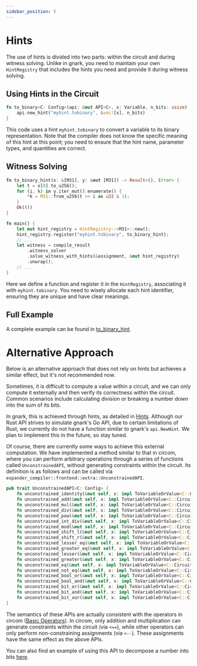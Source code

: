```yaml
---
sidebar_position: 5
---
```


# Hints

The use of hints is divided into two parts: within the circuit and during witness solving. Unlike in gnark, you need to maintain your own `HintRegistry` that includes the hints you need and provide it during witness solving.

## Using Hints in the Circuit

```rust
fn to_binary<C: Config>(api: &mut API<C>, x: Variable, n_bits: usize) -> Vec<Variable> {
    api.new_hint("myhint.tobinary", &vec![x], n_bits)
}
```

This code uses a hint `myhint.tobinary` to convert a variable to its binary representation. Note that the compiler does not know the specific meaning of this hint at this point; you need to ensure that the hint name, parameter types, and quantities are correct.

## Witness Solving

```rust
fn to_binary_hint(x: &[M31], y: &mut [M31]) -> Result<(), Error> {
    let t = x[0].to_u256();
    for (i, k) in y.iter_mut().enumerate() {
        *k = M31::from_u256(t >> i as u32 & 1);
    }
    Ok(())
}

fn main() {
    let mut hint_registry = HintRegistry::<M31>::new();
    hint_registry.register("myhint.tobinary", to_binary_hint);
    // ...
    let witness = compile_result
        .witness_solver
        .solve_witness_with_hints(&assignment, &mut hint_registry)
        .unwrap();
    // ...
}
```

Here we define a function and register it in the `HintRegistry`, associating it with `myhint.tobinary`. You need to wisely allocate each hint identifier, ensuring they are unique and have clear meanings.

## Full Example

A complete example can be found in [to_binary_hint](https://github.com/PolyhedraZK/ExpanderCompilerCollection/blob/dev/expander_compiler/tests/to_binary_hint.rs).

# Alternative Approach

Below is an alternative approach that does not rely on hints but achieves a similar effect, but it's not recommended now.

Sometimes, it is difficult to compute a value within a circuit, and we can only compute it externally and then verify its correctness within the circuit. Common scenarios include calculating division or breaking a number down into the sum of its bits.

In gnark, this is achieved through hints, as detailed in [Hints](https://docs.gnark.consensys.io/HowTo/write/hints). Although our Rust API strives to simulate gnark's Go API, due to certain limitations of Rust, we currently do not have a function similar to gnark's `api.NewHint`. We plan to implement this in the future, so stay tuned.

Of course, there are currently some ways to achieve this external computation. We have implemented a method similar to that in circom, where you can perform arbitrary operations through a series of functions called `UnconstrainedAPI`, without generating constraints within the circuit. Its definition is as follows and can be called via `expander_compiler::frontend::extra::UnconstrainedAPI`.

```rust
pub trait UnconstrainedAPI<C: Config> {
    fn unconstrained_identity(&mut self, x: impl ToVariableOrValue<C::CircuitField>) -> Variable;
    fn unconstrained_add(&mut self, x: impl ToVariableOrValue<C::CircuitField>, y: impl ToVariableOrValue<C::CircuitField>) -> Variable;
    fn unconstrained_mul(&mut self, x: impl ToVariableOrValue<C::CircuitField>, y: impl ToVariableOrValue<C::CircuitField>) -> Variable;
    fn unconstrained_div(&mut self, x: impl ToVariableOrValue<C::CircuitField>, y: impl ToVariableOrValue<C::CircuitField>) -> Variable;
    fn unconstrained_pow(&mut self, x: impl ToVariableOrValue<C::CircuitField>, y: impl ToVariableOrValue<C::CircuitField>) -> Variable;
    fn unconstrained_int_div(&mut self, x: impl ToVariableOrValue<C::CircuitField>, y: impl ToVariableOrValue<C::CircuitField>) -> Variable;
    fn unconstrained_mod(&mut self, x: impl ToVariableOrValue<C::CircuitField>, y: impl ToVariableOrValue<C::CircuitField>) -> Variable;
    fn unconstrained_shift_l(&mut self, x: impl ToVariableOrValue<C::CircuitField>, y: impl ToVariableOrValue<C::CircuitField>) -> Variable;
    fn unconstrained_shift_r(&mut self, x: impl ToVariableOrValue<C::CircuitField>, y: impl ToVariableOrValue<C::CircuitField>) -> Variable;
    fn unconstrained_lesser_eq(&mut self, x: impl ToVariableOrValue<C::CircuitField>, y: impl ToVariableOrValue<C::CircuitField>) -> Variable;
    fn unconstrained_greater_eq(&mut self, x: impl ToVariableOrValue<C::CircuitField>, y: impl ToVariableOrValue<C::CircuitField>) -> Variable;
    fn unconstrained_lesser(&mut self, x: impl ToVariableOrValue<C::CircuitField>, y: impl ToVariableOrValue<C::CircuitField>) -> Variable;
    fn unconstrained_greater(&mut self, x: impl ToVariableOrValue<C::CircuitField>, y: impl ToVariableOrValue<C::CircuitField>) -> Variable;
    fn unconstrained_eq(&mut self, x: impl ToVariableOrValue<C::CircuitField>, y: impl ToVariableOrValue<C::CircuitField>) -> Variable;
    fn unconstrained_not_eq(&mut self, x: impl ToVariableOrValue<C::CircuitField>, y: impl ToVariableOrValue<C::CircuitField>) -> Variable;
    fn unconstrained_bool_or(&mut self, x: impl ToVariableOrValue<C::CircuitField>, y: impl ToVariableOrValue<C::CircuitField>) -> Variable;
    fn unconstrained_bool_and(&mut self, x: impl ToVariableOrValue<C::CircuitField>, y: impl ToVariableOrValue<C::CircuitField>) -> Variable;
    fn unconstrained_bit_or(&mut self, x: impl ToVariableOrValue<C::CircuitField>, y: impl ToVariableOrValue<C::CircuitField>) -> Variable;
    fn unconstrained_bit_and(&mut self, x: impl ToVariableOrValue<C::CircuitField>, y: impl ToVariableOrValue<C::CircuitField>) -> Variable;
    fn unconstrained_bit_xor(&mut self, x: impl ToVariableOrValue<C::CircuitField>, y: impl ToVariableOrValue<C::CircuitField>) -> Variable;
}
```

The semantics of these APIs are actually consistent with the operators in circom ([Basic Operators](https://docs.circom.io/circom-language/basic-operators/)). In circom, only addition and multiplication can generate constraints within the circuit (via `<==`), while other operators can only perform non-constraining assignments (via `<--`). These assignments have the same effect as the above APIs.

You can also find an example of using this API to decompose a number into bits [here](https://github.com/PolyhedraZK/ExpanderCompilerCollection/blob/master/expander_compiler/tests/to_binary_unconstrained_api.rs).
